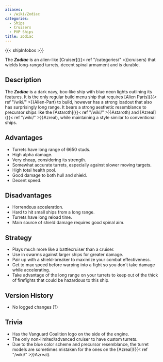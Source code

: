 ```yaml
---
aliases:
  - /wiki/Zodiac
categories:
  - Ships
  - Cruisers
  - PVP Ships
title: Zodiac
---
```


{{< shipInfobox >}}

The **_Zodiac_** is an alien-like [Cruiser]({{< ref "/categories/" >}}cruisers) that wields long-ranged turrets, decent spinal armament and is durable.

## Description

The **_Zodiac_** is a dark navy, box-like ship with blue neon lights outlining its features. It is the only regular build menu ship that requires [Alien Parts]({{< ref "/wiki/" >}}Alien-Part) to build, however has a strong loadout that also has surprisingly long range. It bears a strong aesthetic resemblance to precursor ships like the [Astaroth]({{< ref "/wiki/" >}}Astaroth) and [Azreal]({{< ref "/wiki/" >}}Azreal), while maintaining a style similar to conventional ships.

## Advantages

- Turrets have long range of 6650 studs.
- High alpha damage.
- Very cheap, considering its strength.
- Somewhat accurate turrets, especially against slower moving targets.
- High total health pool.
- Good damage to both hull and shield.
- Decent speed.

## Disadvantages

- Horrendous acceleration.
- Hard to hit small ships from a long range.
- Turrets have long reload time.
- Main source of shield damage requires good spinal aim.

## Strategy

- Plays much more like a battlecruiser than a cruiser.
- Use in swarms against larger ships for greater damage.
- Pair up with a shield-breaker to maximize your combat effectiveness.
- Get to max speed before warping into a fight so you don't take damage while accelerating.
- Take advantage of the long range on your turrets to keep out of the thick of firefights that could be hazardous to this ship.

## Version History

- No logged changes (?)

## Trivia

- Has the Vanguard Coalition logo on the side of the engine.
- The only non-limited/advanced cruiser to have custom turrets.
- Due to the blue color scheme and precursor resemblance, the turret models are sometimes mistaken for the ones on the [Azreal]({{< ref "/wiki/" >}}Azreal).
